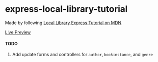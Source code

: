 # express-local-library-tutorial

Made by following [Local Library Express Tutorial on MDN](https://developer.mozilla.org/en-US/docs/Learn/Server-side/Express_Nodejs/Tutorial_local_library_website).

[Live Preview](https://mdn-local-library-tutorial.herokuapp.com/catalog)

#### TODO

1. Add update forms and controllers for `author`, `bookinstance`, and `genre`
